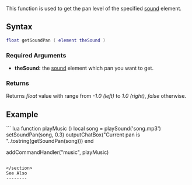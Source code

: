 This function is used to get the pan level of the specified [sound](/docs/sound.md "wikilink") element.

Syntax
------

``` lua
float getSoundPan ( element theSound )
```

### Required Arguments

-   **theSound:** the [sound](/docs/sound.md "wikilink") element which pan you want to get.

### Returns

Returns *float* value with range from *-1.0 (left)* to *1.0 (right)*, *false* otherwise.

Example
-------

<section name="Client" class="client" show="true">
``` lua
function playMusic ()
        local song = playSound('song.mp3')
        setSoundPan(song, 0.3)
        outputChatBox("Current pan is "..tostring(getSoundPan(song)))
end

addCommandHandler("music", playMusic)
```

</section>
See Also
--------
